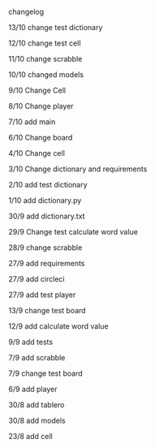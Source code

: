 changelog 

13/10 change test dictionary

12/10 change test cell 

11/10 change scrabble

10/10 changed models

9/10 Change Cell

8/10 Change player

7/10 add main 

6/10 Change board 

4/10 Change cell 

3/10 Change dictionary and requirements 

2/10 add test dictionary

1/10 add dictionary.py

30/9 add dictionary.txt

29/9 Change test calculate word value 

28/9 change scrabble 

27/9 add requirements 

27/9 add circleci 

27/9 add test player 

13/9 change test board 

12/9 add calculate word value

9/9 add tests

7/9 add scrabble

7/9 change test board 

6/9 add player

30/8 add tablero

30/8 add models

23/8 add cell 